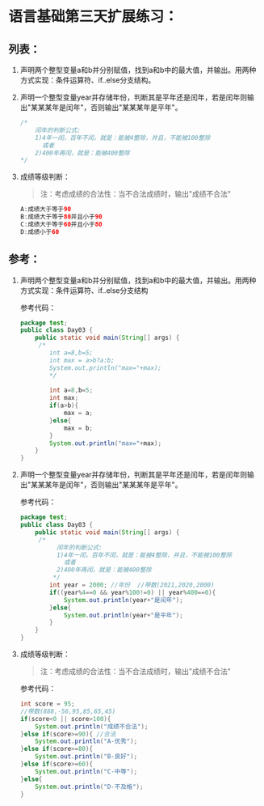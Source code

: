 # 语言基础第三天扩展练习：

## 列表：

1. 声明两个整型变量a和b并分别赋值，找到a和b中的最大值，并输出。用两种方式实现：条件运算符、if..else分支结构。

2. 声明一个整型变量year并存储年份，判断其是平年还是闰年，若是闰年则输出"某某某年是闰年"，否则输出"某某某年是平年"。

   ```java
   /*
       闰年的判断公式:
       1)4年一闰，百年不闰，就是：能被4整除，并且，不能被100整除
         或者
       2)400年再闰，就是：能被400整除
   */
   ```

3. 成绩等级判断：

   > 注：考虑成绩的合法性：当不合法成绩时，输出"成绩不合法"

   ```java
   A:成绩大于等于90
   B:成绩大于等于80并且小于90
   C:成绩大于等于60并且小于80
   D:成绩小于60
   ```

   



## 参考：

1. 声明两个整型变量a和b并分别赋值，找到a和b中的最大值，并输出。用两种方式实现：条件运算符、if..else分支结构

   参考代码：

   ```java
   package test;
   public class Day03 {
       public static void main(String[] args) {
   		/*
           int a=8,b=5;
           int max = a>b?a:b;
           System.out.println("max="+max);
           */
           
           int a=8,b=5;
           int max;
           if(a>b){
               max = a;
           }else{
               max = b;
           }
           System.out.println("max="+max);
       }
   }
   ```

2. 声明一个整型变量year并存储年份，判断其是平年还是闰年，若是闰年则输出"某某某年是闰年"，否则输出"某某某年是平年"。

   参考代码：

   ```java
   package test;
   public class Day03 {
       public static void main(String[] args) {
   		/*
             闰年的判断公式:
             1)4年一闰，百年不闰，就是：能被4整除，并且，不能被100整除
               或者
             2)400年再闰，就是：能被400整除
            */
           int year = 2000; //年份  //带数(2021,2020,2000)
           if((year%4==0 && year%100!=0) || year%400==0){
               System.out.println(year+"是闰年");
           }else{
               System.out.println(year+"是平年");
           }
       }
   }
   ```

3. 成绩等级判断：

   > 注：考虑成绩的合法性：当不合法成绩时，输出"成绩不合法"

   参考代码：

   ```java
   int score = 95;
   //带数(888,-56,95,85,65,45)
   if(score<0 || score>100){
       System.out.println("成绩不合法");
   }else if(score>=90){ //合法
       System.out.println("A-优秀");
   }else if(score>=80){
       System.out.println("B-良好");
   }else if(score>=60){
       System.out.println("C-中等");
   }else{
       System.out.println("D-不及格");
   }
   ```

   
